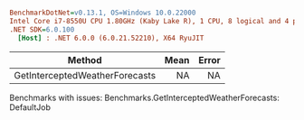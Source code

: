 ``` ini

BenchmarkDotNet=v0.13.1, OS=Windows 10.0.22000
Intel Core i7-8550U CPU 1.80GHz (Kaby Lake R), 1 CPU, 8 logical and 4 physical cores
.NET SDK=6.0.100
  [Host] : .NET 6.0.0 (6.0.21.52210), X64 RyuJIT


```
|                         Method | Mean | Error |
|------------------------------- |-----:|------:|
| GetInterceptedWeatherForecasts |   NA |    NA |

Benchmarks with issues:
  Benchmarks.GetInterceptedWeatherForecasts: DefaultJob
